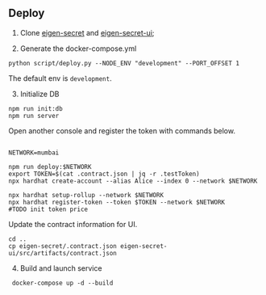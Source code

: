 ## Deploy

1. Clone [eigen-secret](https://github.com/0xEigenLabs/eigen-secret) and [eigen-secret-ui](https://github.com/0xEigenLabs/eigen-secret-ui);

2. Generate the docker-compose.yml
```
python script/deploy.py --NODE_ENV "development" --PORT_OFFSET 1
```
The default env is `development`.

3. Initialize DB

```
npm run init:db
npm run server

```

Open another console and register the token with commands below.

```

NETWORK=mumbai

npm run deploy:$NETWORK
export TOKEN=$(cat .contract.json | jq -r .testToken)
npx hardhat create-account --alias Alice --index 0 --network $NETWORK

npx hardhat setup-rollup --network $NETWORK
npx hardhat register-token --token $TOKEN --network $NETWORK
#TODO init token price
```


Update the contract information for UI.

```
cd ..
cp eigen-secret/.contract.json eigen-secret-ui/src/artifacts/contract.json

```

4. Build and launch service

```
 docker-compose up -d --build
```

